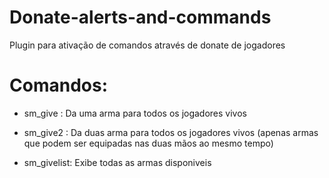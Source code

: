# Donate-alerts-and-commands
 Plugin para ativação de comandos através de donate de jogadores

# Comandos:
* sm_give <weaponname>: Da uma arma para todos os jogadores vivos

* sm_give2 <weaponname>: Da duas arma para todos os jogadores vivos (apenas armas que podem ser equipadas nas duas mãos ao mesmo tempo)

* sm_givelist: Exibe todas as armas disponiveis

